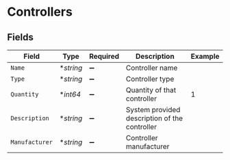 # Controllers


## Fields

| Field                                         | Type                                          | Required                                      | Description                                   | Example                                       |
| --------------------------------------------- | --------------------------------------------- | --------------------------------------------- | --------------------------------------------- | --------------------------------------------- |
| `Name`                                        | **string*                                     | :heavy_minus_sign:                            | Controller name                               |                                               |
| `Type`                                        | **string*                                     | :heavy_minus_sign:                            | Controller type                               |                                               |
| `Quantity`                                    | **int64*                                      | :heavy_minus_sign:                            | Quantity of that controller                   | 1                                             |
| `Description`                                 | **string*                                     | :heavy_minus_sign:                            | System provided description of the controller |                                               |
| `Manufacturer`                                | **string*                                     | :heavy_minus_sign:                            | Controller manufacturer                       |                                               |